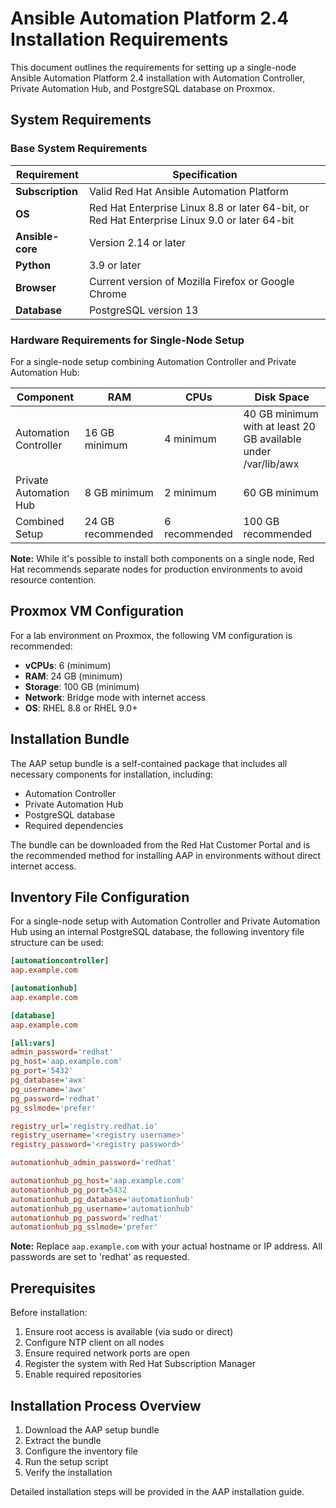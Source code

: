 # Ansible Automation Platform 2.4 Installation Requirements

This document outlines the requirements for setting up a single-node Ansible Automation Platform 2.4 installation with Automation Controller, Private Automation Hub, and PostgreSQL database on Proxmox.

## System Requirements

### Base System Requirements

| Requirement | Specification |
|-------------|---------------|
| **Subscription** | Valid Red Hat Ansible Automation Platform |
| **OS** | Red Hat Enterprise Linux 8.8 or later 64-bit, or Red Hat Enterprise Linux 9.0 or later 64-bit |
| **Ansible-core** | Version 2.14 or later |
| **Python** | 3.9 or later |
| **Browser** | Current version of Mozilla Firefox or Google Chrome |
| **Database** | PostgreSQL version 13 |

### Hardware Requirements for Single-Node Setup

For a single-node setup combining Automation Controller and Private Automation Hub:

| Component | RAM | CPUs | Disk Space |
|-----------|-----|------|------------|
| Automation Controller | 16 GB minimum | 4 minimum | 40 GB minimum with at least 20 GB available under /var/lib/awx |
| Private Automation Hub | 8 GB minimum | 2 minimum | 60 GB minimum |
| Combined Setup | 24 GB recommended | 6 recommended | 100 GB recommended |

**Note:** While it's possible to install both components on a single node, Red Hat recommends separate nodes for production environments to avoid resource contention.

## Proxmox VM Configuration

For a lab environment on Proxmox, the following VM configuration is recommended:

- **vCPUs**: 6 (minimum)
- **RAM**: 24 GB (minimum)
- **Storage**: 100 GB (minimum)
- **Network**: Bridge mode with internet access
- **OS**: RHEL 8.8 or RHEL 9.0+

## Installation Bundle

The AAP setup bundle is a self-contained package that includes all necessary components for installation, including:

- Automation Controller
- Private Automation Hub
- PostgreSQL database
- Required dependencies

The bundle can be downloaded from the Red Hat Customer Portal and is the recommended method for installing AAP in environments without direct internet access.

## Inventory File Configuration

For a single-node setup with Automation Controller and Private Automation Hub using an internal PostgreSQL database, the following inventory file structure can be used:

```ini
[automationcontroller]
aap.example.com

[automationhub]
aap.example.com

[database]
aap.example.com

[all:vars]
admin_password='redhat'
pg_host='aap.example.com'
pg_port='5432'
pg_database='awx'
pg_username='awx'
pg_password='redhat'
pg_sslmode='prefer'

registry_url='registry.redhat.io'
registry_username='<registry username>'
registry_password='<registry password>'

automationhub_admin_password='redhat'

automationhub_pg_host='aap.example.com'
automationhub_pg_port=5432
automationhub_pg_database='automationhub'
automationhub_pg_username='automationhub'
automationhub_pg_password='redhat'
automationhub_pg_sslmode='prefer'
```

**Note:** Replace `aap.example.com` with your actual hostname or IP address. All passwords are set to 'redhat' as requested.

## Prerequisites

Before installation:

1. Ensure root access is available (via sudo or direct)
2. Configure NTP client on all nodes
3. Ensure required network ports are open
4. Register the system with Red Hat Subscription Manager
5. Enable required repositories

## Installation Process Overview

1. Download the AAP setup bundle
2. Extract the bundle
3. Configure the inventory file
4. Run the setup script
5. Verify the installation

Detailed installation steps will be provided in the AAP installation guide.
